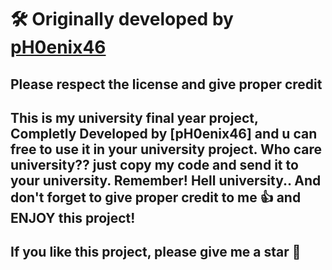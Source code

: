 # 🛠️ Originally developed by [pH0enix46](https://github.com/pH0enix46)

## Please respect the license and give proper credit

## This is my university final year project, Completly Developed by [pH0enix46] and u can free to use it in your university project. Who care university?? just copy my code and send it to your university. Remember! Hell university.. And don't forget to give proper credit to me 👍 and ENJOY this project!

## If you like this project, please give me a star 🌟
